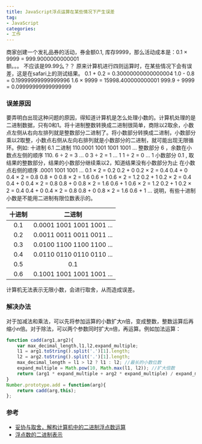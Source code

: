 ```yaml
---
title: JavaScript浮点运算在某些情况下产生误差
tag:
- JavaScript
categories:
- 工作
---
```

商家创建一个发礼品券的活动，券金额0.1, 库存9999，那么活动成本是：0.1 × 9999 = 999.9000000000001   
额。。。 不应该是99.99么？？
原来计算机进行四则运算时，在某些情况下会有误差，这是在safari上的测试结果。
0.1 + 0.2  = 0.30000000000000004
1.0 - 0.8  = 0.19999999999999996
1.6 × 9999 = 15998.400000000001
999.9 ÷ 9999 = 0.09999999999999999
<!-- more -->
### 误差原因
要弄明白出现这种问题的原因，得知道计算机是怎么处理小数的。计算机处理的是二进制数据，只有0和1。将十进制整数转换成二进制很简单，商除以2取余，小数点左侧从右向左排列就是整数部分二进制了。将小数部分转换成二进制，小数部分乘以2取整，小数点右侧从左向右排列就是小数部分的二进制，就可能出现无限循环。例如:
十进制  6.1 
二进制  110.0001 1001 1001 1001 ...
整数部分 6 ，余数在小数点左侧的顺序 110.
6 ÷ 2 = 3 ... 0
3 ÷ 2 = 1 ... 1
1 ÷ 2 = 0 ... 1
小数部分 0.1 , 取结果的整数部分，结果的小数部分继续乘以2，知道结果没有小数部分为止
在小数点右侧的顺序  .0001 1001 1001 ...
0.1 × 2 = 0.2   0.2 + 0
0.2 × 2 = 0.4   0.4 + 0
0.4 × 2 = 0.8   0.8 + 0
0.8 × 2 = 1.6   0.6 + 1
0.6 × 2 = 1.2   0.2 + 1
0.2 × 2 = 0.4   0.4 + 0
0.4 × 2 = 0.8   0.8 + 0
0.8 × 2 = 1.6   0.6 + 1
0.6 × 2 = 1.2   0.2 + 1
0.2 × 2 = 0.4   0.4 + 0
0.4 × 2 = 0.8   0.8 + 0
0.8 × 2 = 1.6   0.6 + 1
...
说明，有些十进制小数是不能用二进制有限位数表示的。

| 十进制         | 二进制        
|:-------------:| :-------------:| 
| 0.1      | 0.0001 1001 1001 1001 ...
| 0.2      | 0.0011 0011 0011 0011 ...
| 0.3      | 0.0100 1100 1100 1100 ...
| 0.4      | 0.0110 0110 0110 0110 ...
| 0.5      | 0.1
| 0.6      | 0.1001 1001 1001 1001 ...

计算机无法表示无限小数，会进行取舍，从而造成误差。
### 解决办法
对于加减法和乘法，可以先将参加运算的小数扩大n倍，变成整数，整数运算后再缩小n倍。对于除法，可以两个参数同时扩大n倍，再运算。例如加法运算：
```javascript
function cadd(arg1,arg2){
    var max_decimal_length,l1,l2,expand_multiple;
    l1 = arg1.toString().split('.')[1].length;
    l2 = arg2.toString().split('.')[1].length;
    max_decimal_length = l1 > l2 ? l1 : l2; //最长的小数位数
    expand_multiple = Math.pow(10, Math.max(l1, l2)); //扩大倍数
    return (arg1 * expand_multiple + arg2 * expand_multiple) / expand_multiple;
}
Number.prototype.add = function(arg){
    return cadd(arg,this);
};
```

### 参考
- [妥协与取舍，解构计算机中的二进制浮点数运算](https://segmentfault.com/a/1190000004090283)
- [浮点数的二进制表示](http://www.ruanyifeng.com/blog/2010/06/ieee_floating-point_representation.html)


